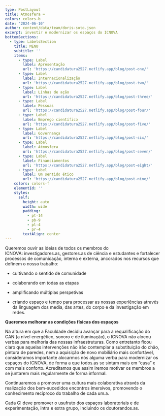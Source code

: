 ```yaml
---
type: PostLayout
title: Atmosfera ⌨️
colors: colors-b
date: '2024-06-10'
author: content/data/team/doris-soto.json
excerpt: investir e modernizar os espaços do ICNOVA
bottomSections:
  - type: LabelsSection
    title: MENU
    subtitle: ''
    items:
      - type: Label
        label: Apresentação
        url: 'https://candidatura2527.netlify.app/blog/post-one/'
      - type: Label
        label: Internacionalização
        url: 'https://candidatura2527.netlify.app/blog/post-two/'
      - type: Label
        label: Linhas de ação
        url: 'https://candidatura2527.netlify.app/blog/post-three/'
      - type: Label
        label: Pessoas
        url: 'https://candidatura2527.netlify.app/blog/post-four/'
      - type: Label
        label: Emprego científico
        url: 'https://candidatura2527.netlify.app/blog/post-five/'
      - type: Label
        label: Governança
        url: 'https://candidatura2527.netlify.app/blog/post-six/'
      - type: Label
        label: Atmosfera
        url: 'https://candidatura2527.netlify.app/blog/post-seven/'
      - type: Label
        label: Financiamentos
        url: 'https://candidatura2527.netlify.app/blog/post-eight/'
      - type: Label
        label: Um sentido ético
        url: 'https://candidatura2527.netlify.app/blog/post-nine/'
    colors: colors-f
    elementId: ''
    styles:
      self:
        height: auto
        width: wide
        padding:
          - pt-14
          - pb-9
          - pl-4
          - pr-4
        textAlign: center
---
```

Queremos ouvir as ideias de todos os membros do ICNOVA: investigadores.as, gestores.as de ciência e estudantes e fortalecer processos de comunicação, interna e externa, ancorados nos recursos que definem o nosso trabalho:

*   cultivando o sentido de comunidade

*   colaborando em todas as etapas

*   amplificando múltiplas perspetivas

*   criando espaço e tempo para processar as nossas experiências através da linguagem dos media, das artes, do corpo e da investigação em redes.

**Queremos melhorar as condições físicas dos espaços**

Na altura em que a Faculdade decidiu avançar para a requalificação do CAN (a nível energético, sonoro e de iluminação), o ICNOVA não alocou verbas para melhoria das nossas infraestruturas. Como entretanto ficou claro que aquelas intervenções não irão contemplar a substituição do chão, pintura de paredes, nem a aquisição de novo mobiliário mais confortável, consideramos importante alocarmos nós alguma verba para modernizar os espaços do ICNOVA, de forma a que todos.as se sintam mais em “casa” e com mais conforto. Acreditamos que assim iremos motivar os membros a se juntarem mais regularmente de forma informal.

Continuaremos a promover uma cultura mais colaborativa através da realização dos bem-sucedidos encontros imersivos, promovendo o conhecimento recíproco do trabalho de cada um.a.

Cada GI deve promover o usufruto dos espaços laboratoriais e de experimentação, intra e extra grupo, incluindo os doutorandos.as.

